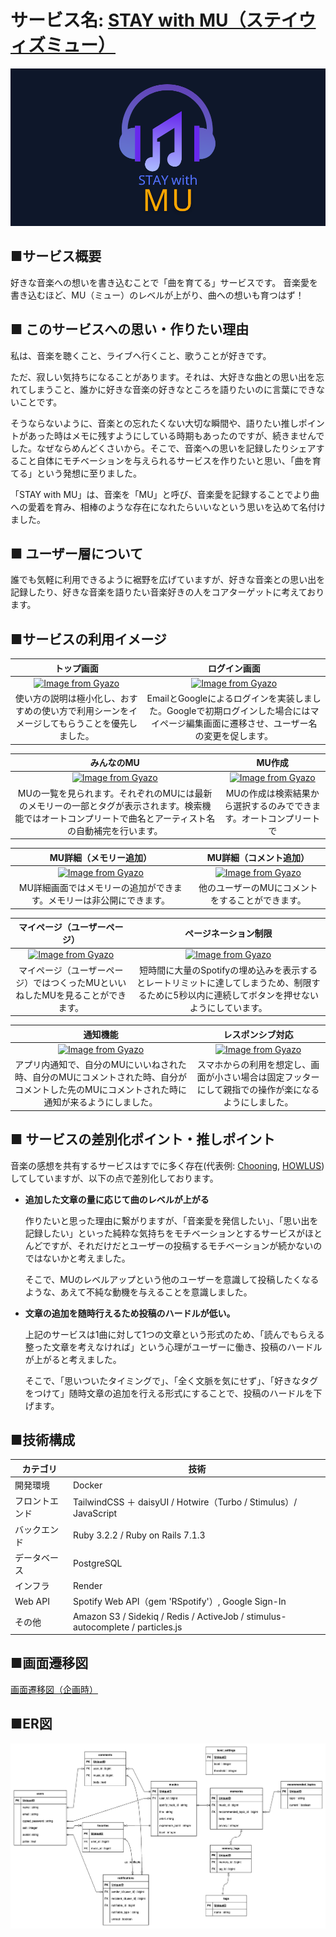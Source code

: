 # サービス名: [STAY with MU（ステイウィズミュー）](https://www.stay-with-mu.com/)
![alt text](app/assets/images/large_logo.png)

## ■サービス概要

好きな音楽への想いを書き込むことで「曲を育てる」サービスです。
音楽愛を書き込むほど、MU（ミュー）のレベルが上がり、曲への想いも育つはず！

## ■ このサービスへの思い・作りたい理由

私は、音楽を聴くこと、ライブへ行くこと、歌うことが好きです。

ただ、寂しい気持ちになることがあります。それは、大好きな曲との思い出を忘れてしまうこと、誰かに好きな音楽の好きなところを語りたいのに言葉にできないことです。

そうならないように、音楽との忘れたくない大切な瞬間や、語りたい推しポイントがあった時はメモに残すようにしている時期もあったのですが、続きませんでした。なぜならめんどくさいから。そこで、音楽への思いを記録したりシェアすること自体にモチベーションを与えられるサービスを作りたいと思い、「曲を育てる」という発想に至りました。

「STAY with MU」は、音楽を「MU」と呼び、音楽愛を記録することでより曲への愛着を育み、相棒のような存在になれたらいいなという思いを込めて名付けました。

## ■ ユーザー層について
誰でも気軽に利用できるように裾野を広げていますが、好きな音楽との思い出を記録したり、好きな音楽を語りたい音楽好きの人をコアターゲットに考えております。

## ■サービスの利用イメージ

|トップ画面| ログイン画面|
|:-:|:-:|
|[![Image from Gyazo](https://i.gyazo.com/9fa632170b24e84ca2ab1072b5bd5fe4.gif)](https://gyazo.com/9fa632170b24e84ca2ab1072b5bd5fe4)|[![Image from Gyazo](https://i.gyazo.com/dca8f94cb2ba2a03b5124a8a525e5383.png)](https://gyazo.com/dca8f94cb2ba2a03b5124a8a525e5383)|
|使い方の説明は極小化し、おすすめの使い方で利用シーンをイメージしてもらうことを優先しました。|EmailとGoogleによるログインを実装しました。Googleで初期ログインした場合にはマイページ編集画面に遷移させ、ユーザー名の変更を促します。|

|みんなのMU| MU作成 |
|:-:|:-:|
|[![Image from Gyazo](https://i.gyazo.com/67a961de7e4e27f0e1992eb7672bb1f8.gif)](https://gyazo.com/67a961de7e4e27f0e1992eb7672bb1f8)|[![Image from Gyazo](https://i.gyazo.com/a5151d1d7e5aeb39f9aef2a1d254f406.gif)](https://gyazo.com/a5151d1d7e5aeb39f9aef2a1d254f406)|
|MUの一覧を見られます。それぞれのMUには最新のメモリーの一部とタグが表示されます。検索機能ではオートコンプリートで曲名とアーティスト名の自動補完を行います。|MUの作成は検索結果から選択するのみでできます。オートコンプリートで|

|MU詳細（メモリー追加）|MU詳細（コメント追加）|
|:-:|:-:|
|[![Image from Gyazo](https://i.gyazo.com/896cab890b40528730920434d025d516.gif)](https://gyazo.com/896cab890b40528730920434d025d516)|[![Image from Gyazo](https://i.gyazo.com/6b804e87c8999a05ffc71bd919938dfb.gif)](https://gyazo.com/6b804e87c8999a05ffc71bd919938dfb)|
|MU詳細画面ではメモリーの追加ができます。メモリーは非公開にできます。|他のユーザーのMUにコメントをすることができます。|

|マイページ（ユーザーページ）|ページネーション制限|
|:-:|:-:|
|[![Image from Gyazo](https://i.gyazo.com/7a3dc12d9e401d388808cb575f270ac6.gif)](https://gyazo.com/7a3dc12d9e401d388808cb575f270ac6)|[![Image from Gyazo](https://i.gyazo.com/4eb11f427835dda59aa593d974a810df.gif)](https://gyazo.com/4eb11f427835dda59aa593d974a810df)|
|マイページ（ユーザーページ）ではつくったMUといいねしたMUを見ることができます。|短時間に大量のSpotifyの埋め込みを表示するとレートリミットに達してしまうため、制限するために5秒以内に連続してボタンを押せないようにしています。|

|通知機能|レスポンシブ対応|
|:-:|:-:|
|[![Image from Gyazo](https://i.gyazo.com/b1f9cb99d6cddd1ba155a4776b59054e.gif)](https://gyazo.com/b1f9cb99d6cddd1ba155a4776b59054e)|[![Image from Gyazo](https://i.gyazo.com/7a6d96339c62bab44b420cedd9e544b6.gif)](https://gyazo.com/7a6d96339c62bab44b420cedd9e544b6)|
|アプリ内通知で、自分のMUにいいねされた時、自分のMUにコメントされた時、自分がコメントした先のMUにコメントされた時に通知が来るようにしました。|スマホからの利用を想定し、画面が小さい場合は固定フッターにして親指での操作が楽になるようにしました。|


## ■ サービスの差別化ポイント・推しポイント

音楽の感想を共有するサービスはすでに多く存在(代表例: [Chooning](https://chooning.app/ja), [HOWLUS](https://www.howlus.com/))してしていますが、以下の点で差別化しております。

- **追加した文章の量に応じて曲のレベルが上がる**

    作りたいと思った理由に繋がりますが、「音楽愛を発信したい」、「思い出を記録したい」といった純粋な気持ちをモチベーションとするサービスがほとんどですが、それだけだとユーザーの投稿するモチベーションが続かないのではないかと考えました。

    そこで、MUのレベルアップという他のユーザーを意識して投稿したくなるような、あえて不純な動機を与えることを意識しました。

- **文章の追加を随時行えるため投稿のハードルが低い。**

    上記のサービスは1曲に対して1つの文章という形式のため、「読んでもらえる整った文章を考えなければ」という心理がユーザーに働き、投稿のハードルが上がると考えました。

    そこで、「思いついたタイミングで」、「全く文脈を気にせず」、「好きなタグをつけて」随時文章の追加を行える形式にすることで、投稿のハードルを下げます。

## ■技術構成
| カテゴリ | 技術 |
| --- | --- |
| 開発環境 | Docker |
| フロントエンド | TailwindCSS ＋ daisyUI / Hotwire（Turbo / Stimulus）/ JavaScript |
| バックエンド | Ruby 3.2.2 / Ruby on Rails 7.1.3 |
| データベース | PostgreSQL |
| インフラ | Render |
| Web API | Spotify Web API（gem 'RSpotify'）, Google Sign-In |
|その他|Amazon S3 / Sidekiq / Redis / ActiveJob / stimulus-autocomplete / particles.js

## ■画面遷移図
[画面遷移図（企画時）](https://www.figma.com/file/BfMTw56e0vPpTX1UYnTlLN/STAY-with-MU?type=design&node-id=0%3A1&mode=design&t=66aJBbzwX4HLdTwI-1)


## ■ER図
![alt text](app/assets/images/本リリース時ER図.png)